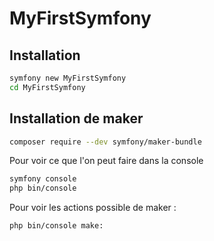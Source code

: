 # MyFirstSymfony

## Installation

```bash
symfony new MyFirstSymfony
cd MyFirstSymfony
```

## Installation de maker

```bash
composer require --dev symfony/maker-bundle
```

Pour voir ce que l'on peut faire dans la console

```bash
symfony console
php bin/console
```

Pour voir les actions possible de maker :

```bash
php bin/console make:
```